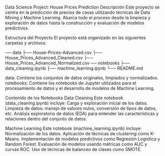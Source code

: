 Data Science Project: House Prices Prediction
Descripción
Este proyecto se centra en la predicción de precios de casas utilizando técnicas de Data Mining y Machine Learning. Abarca todo el proceso desde la limpieza y exploración de datos hasta la construcción y evaluación de modelos predictivos.

Estructura del Proyecto
El proyecto está organizado en las siguientes carpetas y archivos:

── data
├── House-Prices-Advanced.csv
├── House_Prices_Advanced_Cleaned.csv
├── House_Prices_Advanced_Normalized.csv
── notebooks
├── data_cleaning.ipynb
├── machine_learning.ipynb
└── README.md

data: Contiene los conjuntos de datos originales, limpiados y normalizados.
notebooks: Contiene los notebooks de Jupyter utilizados para el procesamiento de datos y el desarrollo de modelos de Machine Learning.

Contenido de los Notebooks
Data Cleaning
Este notebook (data_cleaning.ipynb) incluye:
Carga y exploración inicial de los datos.
Limpieza de datos: manejo de valores nulos, conversión de tipos de datos, etc.
Análisis exploratorio de datos (EDA) para entender las características y relaciones dentro del conjunto de datos.

Machine Learning
Este notebook (machine_learning.ipynb) incluye:
Normalización de los datos.
Aplicación de técnicas de clustering como K-Means.
Implementación de modelos predictivos como Regresión Logística y Random Forest.
Evaluación de modelos usando métricas como AUC y curvas ROC.
Uso de técnicas de balanceo de clases como SMOTE.
